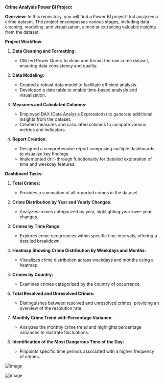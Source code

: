 **Crime Analysis Power BI Project**

**Overview:**
In this repository, you will find a Power BI project that analyzes a crime dataset. The project encompasses various stages, including data cleaning, modeling, and visualization, aimed at extracting valuable insights from the dataset.

**Project Workflow:**
1. **Data Cleaning and Formatting:**
   - Utilized Power Query to clean and format the raw crime dataset, ensuring data consistency and quality.

2. **Data Modeling:**
   - Created a robust data model to facilitate efficient analysis.
   - Developed a date table to enable time-based analysis and visualization.

3. **Measures and Calculated Columns:**
   - Employed DAX (Data Analysis Expressions) to generate additional insights from the dataset.
   - Created measures and calculated columns to compute various metrics and indicators.

4. **Report Creation:**
   - Designed a comprehensive report comprising multiple dashboards to visualize key findings.
   - Implemented drill-through functionality for detailed exploration of time and weekday features.

**Dashboard Tasks:**
1. **Total Crimes:**
   - Provides a summation of all reported crimes in the dataset.

2. **Crime Distribution by Year and Yearly Changes:**
   - Analyzes crimes categorized by year, highlighting year-over-year changes.

3. **Crimes by Time Range:**
   - Explores crime occurrences within specific time intervals, offering a detailed breakdown.

4. **Heatmap Showing Crime Distribution by Weekdays and Months:**
   - Visualizes crime distribution across weekdays and months using a heatmap.

5. **Crimes by Country:**
   - Examines crimes categorized by the country of occurrence.

6. **Total Resolved and Unresolved Crimes:**
   - Distinguishes between resolved and unresolved crimes, providing an overview of the resolution rate.

7. **Monthly Crime Trend with Percentage Variance:**
   - Analyzes the monthly crime trend and highlights percentage variances to illustrate fluctuations.

8. **Identification of the Most Dangerous Time of the Day:**
   - Pinpoints specific time periods associated with a higher frequency of crimes.

![image](https://github.com/MuskanKhandelia/Crime_Analysis/assets/65664089/9a788adb-32bd-4494-b90b-64285533fca8)

![image](https://github.com/MuskanKhandelia/Crime_Analysis/assets/65664089/8c4b9f0b-3c6d-455d-9882-fde52958d5c6)


   
